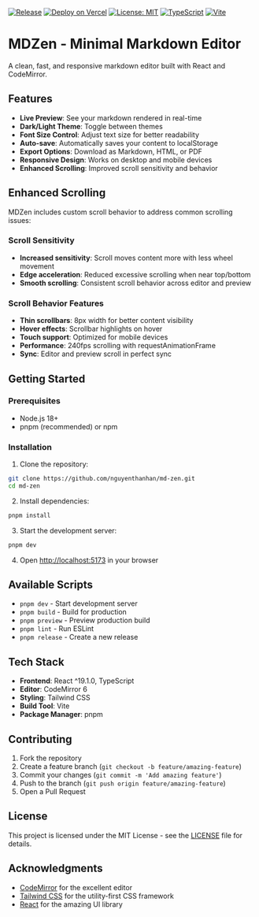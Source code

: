 [![Release](https://github.com/nguyenthanhan/md-zen/actions/workflows/release.yml/badge.svg)](https://github.com/nguyenthanhan/md-zen/actions/workflows/release.yml)
[![Deploy on Vercel](https://img.shields.io/badge/Deploy%20on-Vercel-black)](https://vercel.com/heimers-projects/md-zen)
[![License: MIT](https://img.shields.io/badge/License-MIT-yellow.svg)](https://opensource.org/licenses/MIT)
[![TypeScript](https://img.shields.io/badge/TypeScript-007ACC?logo=typescript&logoColor=white)](https://www.typescriptlang.org/)
[![Vite](https://img.shields.io/badge/Vite-646CFF?logo=vite&logoColor=white)](https://vite.dev/)

# MDZen - Minimal Markdown Editor

A clean, fast, and responsive markdown editor built with React and CodeMirror.

## Features

- **Live Preview**: See your markdown rendered in real-time
- **Dark/Light Theme**: Toggle between themes
- **Font Size Control**: Adjust text size for better readability
- **Auto-save**: Automatically saves your content to localStorage
- **Export Options**: Download as Markdown, HTML, or PDF
- **Responsive Design**: Works on desktop and mobile devices
- **Enhanced Scrolling**: Improved scroll sensitivity and behavior

## Enhanced Scrolling

MDZen includes custom scroll behavior to address common scrolling issues:

### Scroll Sensitivity

- **Increased sensitivity**: Scroll moves content more with less wheel movement
- **Edge acceleration**: Reduced excessive scrolling when near top/bottom
- **Smooth scrolling**: Consistent scroll behavior across editor and preview

### Scroll Behavior Features

- **Thin scrollbars**: 8px width for better content visibility
- **Hover effects**: Scrollbar highlights on hover
- **Touch support**: Optimized for mobile devices
- **Performance**: 240fps scrolling with requestAnimationFrame
- **Sync**: Editor and preview scroll in perfect sync

## Getting Started

### Prerequisites

- Node.js 18+
- pnpm (recommended) or npm

### Installation

1. Clone the repository:

```bash
git clone https://github.com/nguyenthanhan/md-zen.git
cd md-zen
```

2. Install dependencies:

```bash
pnpm install
```

3. Start the development server:

```bash
pnpm dev
```

4. Open [http://localhost:5173](http://localhost:5173) in your browser

## Available Scripts

- `pnpm dev` - Start development server
- `pnpm build` - Build for production
- `pnpm preview` - Preview production build
- `pnpm lint` - Run ESLint
- `pnpm release` - Create a new release

## Tech Stack

- **Frontend**: React ^19.1.0, TypeScript
- **Editor**: CodeMirror 6
- **Styling**: Tailwind CSS
- **Build Tool**: Vite
- **Package Manager**: pnpm

## Contributing

1. Fork the repository
2. Create a feature branch (`git checkout -b feature/amazing-feature`)
3. Commit your changes (`git commit -m 'Add amazing feature'`)
4. Push to the branch (`git push origin feature/amazing-feature`)
5. Open a Pull Request

## License

This project is licensed under the MIT License - see the [LICENSE](LICENSE) file for details.

## Acknowledgments

- [CodeMirror](https://codemirror.net/) for the excellent editor
- [Tailwind CSS](https://tailwindcss.com/) for the utility-first CSS framework
- [React](https://react.dev/) for the amazing UI library
